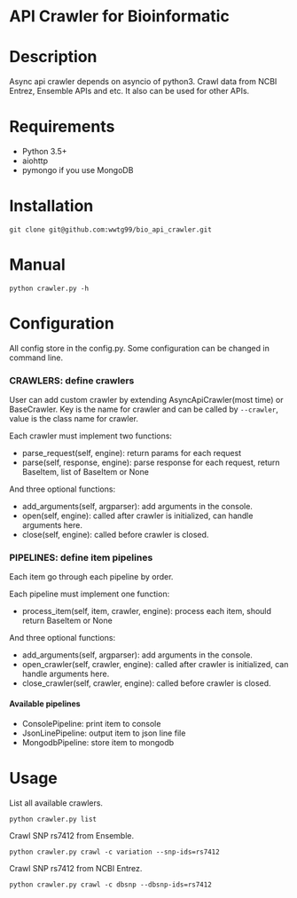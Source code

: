 API Crawler for Bioinformatic
=========================

# Description
Async api crawler depends on asyncio of python3.
Crawl data from NCBI Entrez, Ensemble APIs and etc.
It also can be used for other APIs.

# Requirements
- Python 3.5+
- aiohttp
- pymongo if you use MongoDB

# Installation
```
git clone git@github.com:wwtg99/bio_api_crawler.git
```

# Manual
```
python crawler.py -h
```

# Configuration
All config store in the config.py. Some configuration can be changed in command line.

### CRAWLERS: define crawlers
User can add custom crawler by extending AsyncApiCrawler(most time) or BaseCrawler.
Key is the name for crawler and can be called by `--crawler`, value is the class name for crawler.

Each crawler must implement two functions:
- parse_request(self, engine): return params for each request
- parse(self, response, engine): parse response for each request, return BaseItem, list of BaseItem or None

And three optional functions:
- add_arguments(self, argparser): add arguments in the console.
- open(self, engine): called after crawler is initialized, can handle arguments here.
- close(self, engine): called before crawler is closed.

### PIPELINES: define item pipelines
Each item go through each pipeline by order.

Each pipeline must implement one function:
- process_item(self, item, crawler, engine): process each item, should return BaseItem or None

And three optional functions:
- add_arguments(self, argparser): add arguments in the console.
- open_crawler(self, crawler, engine): called after crawler is initialized, can handle arguments here.
- close_crawler(self, crawler, engine): called before crawler is closed.

#### Available pipelines
- ConsolePipeline: print item to console
- JsonLinePipeline: output item to json line file
- MongodbPipeline: store item to mongodb

# Usage
List all available crawlers.
```
python crawler.py list
```

Crawl SNP rs7412 from Ensemble.
```
python crawler.py crawl -c variation --snp-ids=rs7412
```

Crawl SNP rs7412 from NCBI Entrez.
```
python crawler.py crawl -c dbsnp --dbsnp-ids=rs7412
```
